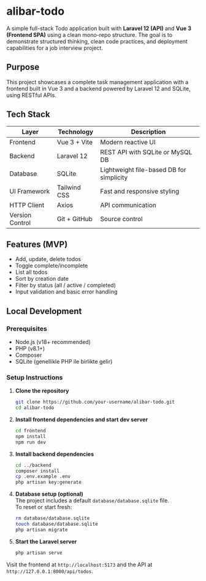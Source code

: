 # alibar-todo

A simple full-stack Todo application built with **Laravel 12 (API)** and **Vue 3 (Frontend SPA)** using a clean mono-repo structure. The goal is to demonstrate structured thinking, clean code practices, and deployment capabilities for a job interview project.

## Purpose

This project showcases a complete task management application with a frontend built in Vue 3 and a backend powered by Laravel 12 and SQLite, using RESTful APIs.


## Tech Stack

| Layer       | Technology        | Description                          |
|-------------|-------------------|--------------------------------------|
| Frontend    | Vue 3 + Vite      | Modern reactive UI                   |
| Backend     | Laravel 12        | REST API with SQLite or MySQL DB     |
| Database    | SQLite              | Lightweight file-based DB for simplicity |
| UI Framework| Tailwind CSS  | Fast and responsive styling    |
| HTTP Client | Axios             | API communication                    |
| Version Control | Git + GitHub  | Source control                       |

## Features (MVP)

-  Add, update, delete todos
-  Toggle complete/incomplete
-  List all todos
-  Sort by creation date
-  Filter by status (all / active / completed)
-  Input validation and basic error handling


## Local Development

### Prerequisites

- Node.js (v18+ recommended)
- PHP (v8.1+)
- Composer
- SQLite (genellikle PHP ile birlikte gelir)

### Setup Instructions

1. **Clone the repository**  
   ```bash
   git clone https://github.com/your-username/alibar-todo.git
   cd alibar-todo
   ```

2. **Install frontend dependencies and start dev server**  
   ```bash
   cd frontend
   npm install
   npm run dev
   ```

3. **Install backend dependencies**  
   ```bash
   cd ../backend
   composer install
   cp .env.example .env
   php artisan key:generate
   ```

4. **Database setup (optional)**  
   The project includes a default `database/database.sqlite` file.  
   To reset or start fresh:
   ```bash
   rm database/database.sqlite
   touch database/database.sqlite
   php artisan migrate
   ```

5. **Start the Laravel server**  
   ```bash
   php artisan serve
   ```

Visit the frontend at `http://localhost:5173` and the API at `http://127.0.0.1:8000/api/todos`.